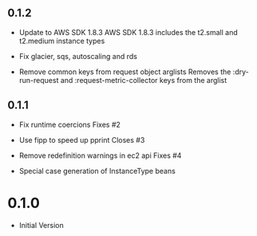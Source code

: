 ## 0.1.2

- Update to AWS SDK 1.8.3
  AWS SDK 1.8.3 includes the t2.small and t2.medium instance types

- Fix glacier, sqs, autoscaling and rds

- Remove common keys from request object arglists
  Removes the :dry-run-request and :request-metric-collector keys from the
  arglist

## 0.1.1

- Fix runtime coercions
  Fixes #2

- Use fipp to speed up pprint
  Closes #3

- Remove redefinition warnings in ec2 api
  Fixes #4

- Special case generation of InstanceType beans

# 0.1.0

- Initial Version
